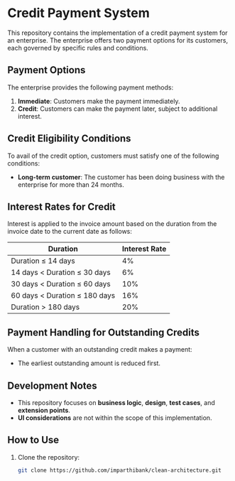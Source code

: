 # Credit Payment System

This repository contains the implementation of a credit payment system for an enterprise. The enterprise offers two payment options for its customers, each governed by specific rules and conditions.

## Payment Options

The enterprise provides the following payment methods:

1. **Immediate**: Customers make the payment immediately.
2. **Credit**: Customers can make the payment later, subject to additional interest.

## Credit Eligibility Conditions

To avail of the credit option, customers must satisfy one of the following conditions:
- **Long-term customer**: The customer has been doing business with the enterprise for more than 24 months.

## Interest Rates for Credit

Interest is applied to the invoice amount based on the duration from the invoice date to the current date as follows:

| Duration                     | Interest Rate |
|------------------------------|---------------|
| Duration ≤ 14 days           | 4%            |
| 14 days < Duration ≤ 30 days | 6%            |
| 30 days < Duration ≤ 60 days | 10%           |
| 60 days < Duration ≤ 180 days| 16%           |
| Duration > 180 days          | 20%           |

## Payment Handling for Outstanding Credits

When a customer with an outstanding credit makes a payment:
- The earliest outstanding amount is reduced first.

## Development Notes

- This repository focuses on **business logic**, **design**, **test cases**, and **extension points**.
- **UI considerations** are not within the scope of this implementation.

## How to Use

1. Clone the repository:
   ```bash
   git clone https://github.com/imparthibank/clean-architecture.git
